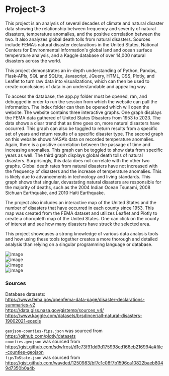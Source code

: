 # Project-3
This project is an analysis of several decades of climate and natural disaster data showing the relationship between frequency and severity of natural disasters, temperature anomalies, and the positive correlation between the two. It also analyzes global death tolls from natural disasters. Sources include FEMA’s natural disaster declarations in the United States, National Centers for Environmental Information's global land and ocean surface temperature analysis, and a Kaggle database of over 14,000 natural disasters across the world.

This project demonstrates an in-depth understanding of Python, Pandas, Flask-APIs, SQL and SQLite, Javascript, JQuery, HTML, CSS, Plotly, and Leaflet to turn raw data into visualizations, which can then be used to create conclusions of data in an understandable and appealing way.

To access the database, the app.py folder must be opened, ran, and debugged in order to run the session from which the website can pull the information. The index folder can then be opened which will open the website. The website contains three interactive graphs. One graph displays the FEMA data gathered of United States Disasters from 1953 to 2023. The data shows a clear trend that as time goes on, more natural disasters have occurred. This graph can also be toggled to return results from a specific set of years and return results of a specific disaster type. The second graph on this website shows NASA’s data on recorded temperature anomalies. Again, there is a positive correlation between the passage of time and increasing anomalies. This graph can be toggled to show data from specific years as well. The third graph displays global death tolls of natural disasters. Surprisingly, this data does not correlate with the other two graphs. Global death rates from natural disasters have not increased with the frequency of disasters and the increase of temperature anomalies. This is likely due to advancements in technology and living standards. This graph shows that singular, devastating natural disasters are responsible for the majority of deaths, such as the 2004 Indian Ocean Tsunami, 2008 Sichuan Earthquake, and 2010 Haiti Earthquake. 

The project also includes an interactive map of the United States and the number of disasters that have occurred in each county since 1953. This map was created from the FEMA dataset and utilizes Leaflet and Plotly to create a choropleth map of the United States. One can click on the county of interest and see how many disasters have struck the selected area.

This project showcases a strong knowledge of various data analysis tools and how using these tools together creates a more thorough and detailed analysis than  relying on a singular programming language or database.

![image](https://github.com/marlablanco/Project-3/assets/132520770/9747cae5-520f-42c8-95b9-3b0dbb74fbcc)\
![image](https://github.com/marlablanco/Project-3/assets/132520770/428acdc5-d9cb-4097-887d-f2ea97f120a6)\
![image](https://github.com/marlablanco/Project-3/assets/132520770/9680e645-8580-4729-bc7b-be92c8dc727c)\
![image](https://github.com/marlablanco/Project-3/assets/132520770/4e21e5bd-61c1-4207-bf34-d0fbf56bd08f)

### Sources
Database datasets:\
https://www.fema.gov/openfema-data-page/disaster-declarations-summaries-v2  
https://data.giss.nasa.gov/gistemp/sources_v4/  
https://www.kaggle.com/datasets/brsdincer/all-natural-disasters-19002021-eosdis

`geojson-counties-fips.json` was sourced from https://github.com/plotly/datasets  
`counties.geojson` was sourced from https://gist.github.com/sdwfrost/d1c73f91dd9d175998ed166eb216994a#file-counties-geojson  
`fipsToState.json` was sourced from https://gist.github.com/wavded/1250983/bf7c1c08f7b1596ca10822baeb8049d7350b0a4b
